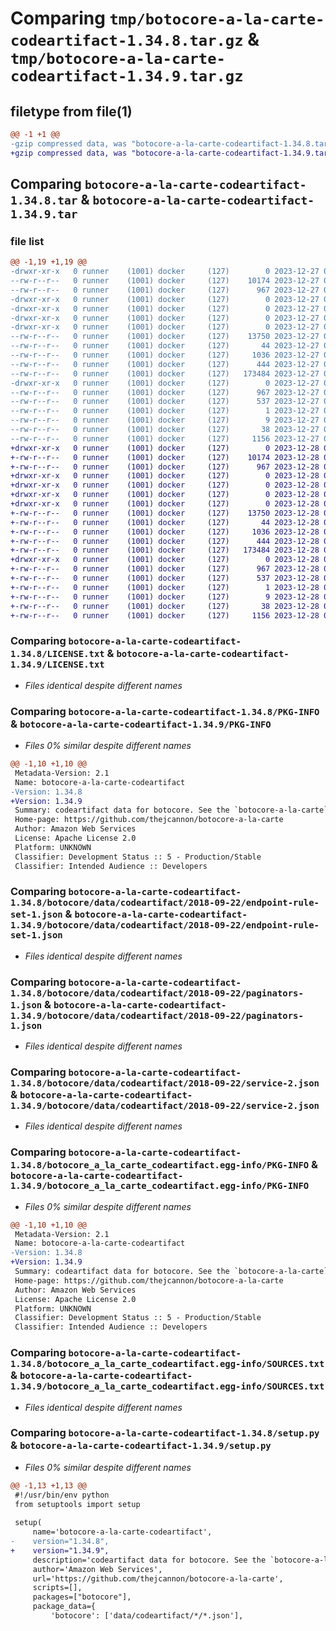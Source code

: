 # Comparing `tmp/botocore-a-la-carte-codeartifact-1.34.8.tar.gz` & `tmp/botocore-a-la-carte-codeartifact-1.34.9.tar.gz`

## filetype from file(1)

```diff
@@ -1 +1 @@
-gzip compressed data, was "botocore-a-la-carte-codeartifact-1.34.8.tar", last modified: Wed Dec 27 01:06:38 2023, max compression
+gzip compressed data, was "botocore-a-la-carte-codeartifact-1.34.9.tar", last modified: Thu Dec 28 01:06:39 2023, max compression
```

## Comparing `botocore-a-la-carte-codeartifact-1.34.8.tar` & `botocore-a-la-carte-codeartifact-1.34.9.tar`

### file list

```diff
@@ -1,19 +1,19 @@
-drwxr-xr-x   0 runner    (1001) docker     (127)        0 2023-12-27 01:06:38.159305 botocore-a-la-carte-codeartifact-1.34.8/
--rw-r--r--   0 runner    (1001) docker     (127)    10174 2023-12-27 01:06:37.000000 botocore-a-la-carte-codeartifact-1.34.8/LICENSE.txt
--rw-r--r--   0 runner    (1001) docker     (127)      967 2023-12-27 01:06:38.159305 botocore-a-la-carte-codeartifact-1.34.8/PKG-INFO
-drwxr-xr-x   0 runner    (1001) docker     (127)        0 2023-12-27 01:06:38.155305 botocore-a-la-carte-codeartifact-1.34.8/botocore/
-drwxr-xr-x   0 runner    (1001) docker     (127)        0 2023-12-27 01:06:38.155305 botocore-a-la-carte-codeartifact-1.34.8/botocore/data/
-drwxr-xr-x   0 runner    (1001) docker     (127)        0 2023-12-27 01:06:38.155305 botocore-a-la-carte-codeartifact-1.34.8/botocore/data/codeartifact/
-drwxr-xr-x   0 runner    (1001) docker     (127)        0 2023-12-27 01:06:38.155305 botocore-a-la-carte-codeartifact-1.34.8/botocore/data/codeartifact/2018-09-22/
--rw-r--r--   0 runner    (1001) docker     (127)    13750 2023-12-27 01:06:28.000000 botocore-a-la-carte-codeartifact-1.34.8/botocore/data/codeartifact/2018-09-22/endpoint-rule-set-1.json
--rw-r--r--   0 runner    (1001) docker     (127)       44 2023-12-27 01:06:28.000000 botocore-a-la-carte-codeartifact-1.34.8/botocore/data/codeartifact/2018-09-22/examples-1.json
--rw-r--r--   0 runner    (1001) docker     (127)     1036 2023-12-27 01:06:28.000000 botocore-a-la-carte-codeartifact-1.34.8/botocore/data/codeartifact/2018-09-22/paginators-1.json
--rw-r--r--   0 runner    (1001) docker     (127)      444 2023-12-27 01:06:28.000000 botocore-a-la-carte-codeartifact-1.34.8/botocore/data/codeartifact/2018-09-22/paginators-1.sdk-extras.json
--rw-r--r--   0 runner    (1001) docker     (127)   173484 2023-12-27 01:06:28.000000 botocore-a-la-carte-codeartifact-1.34.8/botocore/data/codeartifact/2018-09-22/service-2.json
-drwxr-xr-x   0 runner    (1001) docker     (127)        0 2023-12-27 01:06:38.159305 botocore-a-la-carte-codeartifact-1.34.8/botocore_a_la_carte_codeartifact.egg-info/
--rw-r--r--   0 runner    (1001) docker     (127)      967 2023-12-27 01:06:38.000000 botocore-a-la-carte-codeartifact-1.34.8/botocore_a_la_carte_codeartifact.egg-info/PKG-INFO
--rw-r--r--   0 runner    (1001) docker     (127)      537 2023-12-27 01:06:38.000000 botocore-a-la-carte-codeartifact-1.34.8/botocore_a_la_carte_codeartifact.egg-info/SOURCES.txt
--rw-r--r--   0 runner    (1001) docker     (127)        1 2023-12-27 01:06:38.000000 botocore-a-la-carte-codeartifact-1.34.8/botocore_a_la_carte_codeartifact.egg-info/dependency_links.txt
--rw-r--r--   0 runner    (1001) docker     (127)        9 2023-12-27 01:06:38.000000 botocore-a-la-carte-codeartifact-1.34.8/botocore_a_la_carte_codeartifact.egg-info/top_level.txt
--rw-r--r--   0 runner    (1001) docker     (127)       38 2023-12-27 01:06:38.159305 botocore-a-la-carte-codeartifact-1.34.8/setup.cfg
--rw-r--r--   0 runner    (1001) docker     (127)     1156 2023-12-27 01:06:37.000000 botocore-a-la-carte-codeartifact-1.34.8/setup.py
+drwxr-xr-x   0 runner    (1001) docker     (127)        0 2023-12-28 01:06:39.610262 botocore-a-la-carte-codeartifact-1.34.9/
+-rw-r--r--   0 runner    (1001) docker     (127)    10174 2023-12-28 01:06:39.000000 botocore-a-la-carte-codeartifact-1.34.9/LICENSE.txt
+-rw-r--r--   0 runner    (1001) docker     (127)      967 2023-12-28 01:06:39.610262 botocore-a-la-carte-codeartifact-1.34.9/PKG-INFO
+drwxr-xr-x   0 runner    (1001) docker     (127)        0 2023-12-28 01:06:39.610262 botocore-a-la-carte-codeartifact-1.34.9/botocore/
+drwxr-xr-x   0 runner    (1001) docker     (127)        0 2023-12-28 01:06:39.610262 botocore-a-la-carte-codeartifact-1.34.9/botocore/data/
+drwxr-xr-x   0 runner    (1001) docker     (127)        0 2023-12-28 01:06:39.610262 botocore-a-la-carte-codeartifact-1.34.9/botocore/data/codeartifact/
+drwxr-xr-x   0 runner    (1001) docker     (127)        0 2023-12-28 01:06:39.610262 botocore-a-la-carte-codeartifact-1.34.9/botocore/data/codeartifact/2018-09-22/
+-rw-r--r--   0 runner    (1001) docker     (127)    13750 2023-12-28 01:06:26.000000 botocore-a-la-carte-codeartifact-1.34.9/botocore/data/codeartifact/2018-09-22/endpoint-rule-set-1.json
+-rw-r--r--   0 runner    (1001) docker     (127)       44 2023-12-28 01:06:26.000000 botocore-a-la-carte-codeartifact-1.34.9/botocore/data/codeartifact/2018-09-22/examples-1.json
+-rw-r--r--   0 runner    (1001) docker     (127)     1036 2023-12-28 01:06:26.000000 botocore-a-la-carte-codeartifact-1.34.9/botocore/data/codeartifact/2018-09-22/paginators-1.json
+-rw-r--r--   0 runner    (1001) docker     (127)      444 2023-12-28 01:06:26.000000 botocore-a-la-carte-codeartifact-1.34.9/botocore/data/codeartifact/2018-09-22/paginators-1.sdk-extras.json
+-rw-r--r--   0 runner    (1001) docker     (127)   173484 2023-12-28 01:06:26.000000 botocore-a-la-carte-codeartifact-1.34.9/botocore/data/codeartifact/2018-09-22/service-2.json
+drwxr-xr-x   0 runner    (1001) docker     (127)        0 2023-12-28 01:06:39.610262 botocore-a-la-carte-codeartifact-1.34.9/botocore_a_la_carte_codeartifact.egg-info/
+-rw-r--r--   0 runner    (1001) docker     (127)      967 2023-12-28 01:06:39.000000 botocore-a-la-carte-codeartifact-1.34.9/botocore_a_la_carte_codeartifact.egg-info/PKG-INFO
+-rw-r--r--   0 runner    (1001) docker     (127)      537 2023-12-28 01:06:39.000000 botocore-a-la-carte-codeartifact-1.34.9/botocore_a_la_carte_codeartifact.egg-info/SOURCES.txt
+-rw-r--r--   0 runner    (1001) docker     (127)        1 2023-12-28 01:06:39.000000 botocore-a-la-carte-codeartifact-1.34.9/botocore_a_la_carte_codeartifact.egg-info/dependency_links.txt
+-rw-r--r--   0 runner    (1001) docker     (127)        9 2023-12-28 01:06:39.000000 botocore-a-la-carte-codeartifact-1.34.9/botocore_a_la_carte_codeartifact.egg-info/top_level.txt
+-rw-r--r--   0 runner    (1001) docker     (127)       38 2023-12-28 01:06:39.610262 botocore-a-la-carte-codeartifact-1.34.9/setup.cfg
+-rw-r--r--   0 runner    (1001) docker     (127)     1156 2023-12-28 01:06:39.000000 botocore-a-la-carte-codeartifact-1.34.9/setup.py
```

### Comparing `botocore-a-la-carte-codeartifact-1.34.8/LICENSE.txt` & `botocore-a-la-carte-codeartifact-1.34.9/LICENSE.txt`

 * *Files identical despite different names*

### Comparing `botocore-a-la-carte-codeartifact-1.34.8/PKG-INFO` & `botocore-a-la-carte-codeartifact-1.34.9/PKG-INFO`

 * *Files 0% similar despite different names*

```diff
@@ -1,10 +1,10 @@
 Metadata-Version: 2.1
 Name: botocore-a-la-carte-codeartifact
-Version: 1.34.8
+Version: 1.34.9
 Summary: codeartifact data for botocore. See the `botocore-a-la-carte` package for more info.
 Home-page: https://github.com/thejcannon/botocore-a-la-carte
 Author: Amazon Web Services
 License: Apache License 2.0
 Platform: UNKNOWN
 Classifier: Development Status :: 5 - Production/Stable
 Classifier: Intended Audience :: Developers
```

### Comparing `botocore-a-la-carte-codeartifact-1.34.8/botocore/data/codeartifact/2018-09-22/endpoint-rule-set-1.json` & `botocore-a-la-carte-codeartifact-1.34.9/botocore/data/codeartifact/2018-09-22/endpoint-rule-set-1.json`

 * *Files identical despite different names*

### Comparing `botocore-a-la-carte-codeartifact-1.34.8/botocore/data/codeartifact/2018-09-22/paginators-1.json` & `botocore-a-la-carte-codeartifact-1.34.9/botocore/data/codeartifact/2018-09-22/paginators-1.json`

 * *Files identical despite different names*

### Comparing `botocore-a-la-carte-codeartifact-1.34.8/botocore/data/codeartifact/2018-09-22/service-2.json` & `botocore-a-la-carte-codeartifact-1.34.9/botocore/data/codeartifact/2018-09-22/service-2.json`

 * *Files identical despite different names*

### Comparing `botocore-a-la-carte-codeartifact-1.34.8/botocore_a_la_carte_codeartifact.egg-info/PKG-INFO` & `botocore-a-la-carte-codeartifact-1.34.9/botocore_a_la_carte_codeartifact.egg-info/PKG-INFO`

 * *Files 0% similar despite different names*

```diff
@@ -1,10 +1,10 @@
 Metadata-Version: 2.1
 Name: botocore-a-la-carte-codeartifact
-Version: 1.34.8
+Version: 1.34.9
 Summary: codeartifact data for botocore. See the `botocore-a-la-carte` package for more info.
 Home-page: https://github.com/thejcannon/botocore-a-la-carte
 Author: Amazon Web Services
 License: Apache License 2.0
 Platform: UNKNOWN
 Classifier: Development Status :: 5 - Production/Stable
 Classifier: Intended Audience :: Developers
```

### Comparing `botocore-a-la-carte-codeartifact-1.34.8/botocore_a_la_carte_codeartifact.egg-info/SOURCES.txt` & `botocore-a-la-carte-codeartifact-1.34.9/botocore_a_la_carte_codeartifact.egg-info/SOURCES.txt`

 * *Files identical despite different names*

### Comparing `botocore-a-la-carte-codeartifact-1.34.8/setup.py` & `botocore-a-la-carte-codeartifact-1.34.9/setup.py`

 * *Files 0% similar despite different names*

```diff
@@ -1,13 +1,13 @@
 #!/usr/bin/env python
 from setuptools import setup
 
 setup(
     name='botocore-a-la-carte-codeartifact',
-    version="1.34.8",
+    version="1.34.9",
     description='codeartifact data for botocore. See the `botocore-a-la-carte` package for more info.',
     author='Amazon Web Services',
     url='https://github.com/thejcannon/botocore-a-la-carte',
     scripts=[],
     packages=["botocore"],
     package_data={
         'botocore': ['data/codeartifact/*/*.json'],
```

